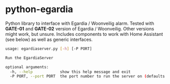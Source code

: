 # python-egardia
Python library to interface with Egardia / Woonveilig alarm. Tested with **GATE-01** and **GATE-02** version of Egardia / Woonveilig. Other versions might work, but unsure. Includes components to work with Home Assistant (see below) as well as generic interfaces.

```bash
usage: egardiaserver.py [-h] [-P PORT]

Run the EgardiaServer

optional arguments:
  -h, --help            show this help message and exit
  -P PORT, --port PORT  the port number to run the server on (defaults to 52010)
```

